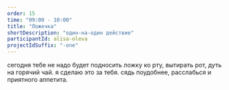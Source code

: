 ```yaml
---
order: 15
time: "09:00 - 10:00"
title: "Ложечка"
shortDescription: "один-на-один действие"
participantId: alisa-oleva
projectIdSuffix: "-one"
---
```


сегодня тебе не надо будет подносить ложку ко рту, вытирать рот, дуть на горячий чай. я сделаю это за тебя. сядь поудобнее, расслабься и приятного аппетита.

